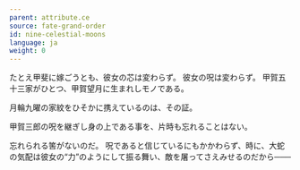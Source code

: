 ```yaml
---
parent: attribute.ce
source: fate-grand-order
id: nine-celestial-moons
language: ja
weight: 0
---
```


たとえ甲斐に嫁ごうとも、彼女の芯は変わらず。
彼女の呪は変わらず。
甲賀五十三家がひとつ、甲賀望月に生まれしモノである。

月輪九曜の家紋をひそかに携えているのは、その証。

甲賀三郎の呪を継ぎし身の上である事を、片時も忘れることはない。

忘れられる筈がないのだ。
呪であると信じているにもかかわらず、時に、大蛇の気配は彼女の“力”のようにして振る舞い、敵を屠ってさえみせるのだから───

